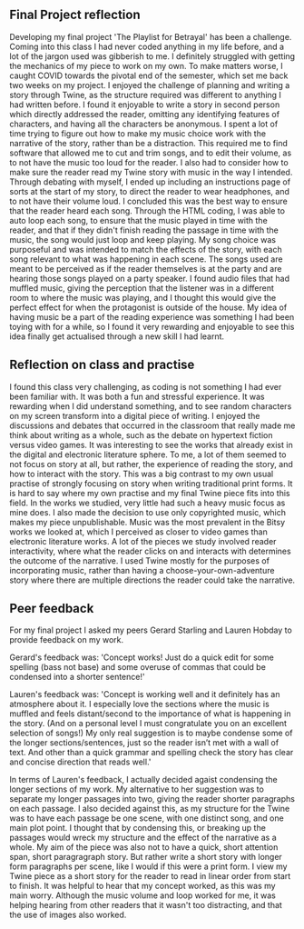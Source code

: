 ## Final Project reflection
Developing my final project 'The Playlist for Betrayal' has been a challenge. Coming into this class I had never coded anything in my life before, and a lot of the jargon used was gibberish to me. I definitely struggled with getting the mechanics of my piece to work on my own. To make matters worse, I caught COVID towards the pivotal end of the semester, which set me back two weeks on my project. I enjoyed the challenge of planning and writing a story through Twine, as the structure required was different to anything I had written before. I found it enjoyable to write a story in second person which directly addressed the reader, omitting any identifying features of characters, and having all the characters be anonymous. I spent a lot of time trying to figure out how to make my music choice work with the narrative of the story, rather than be a distraction. This required me to find software that allowed me to cut and trim songs, and to edit their volume, as to not have the music too loud for the reader. I also had to consider how to make sure the reader read my Twine story with music in the way I intended. Through debating with myself, I ended up including an instructions page of sorts at the start of my story, to direct the reader to wear headphones, and to not have their volume loud. I concluded this was the best way to ensure that the reader heard each song. Through the HTML coding, I was able to auto loop each song, to ensure that the music played in time with the reader, and that if they didn't finish reading the passage in time with the music, the song would just loop and keep playing. My song choice was purposeful and was intended to match the effects of the story, with each song relevant to what was happening in each scene. The songs used are meant to be perceived as if the reader themselves is at the party and are hearing those songs played on a party speaker. I found audio files that had muffled music, giving the perception that the listener was in a different room to where the music was playing, and I thought this would give the perfect effect for when the protagonist is outside of the house. My idea of having music be a part of the reading experience was something I had been toying with for a while, so I found it very rewarding and enjoyable to see this idea finally get actualised through a new skill I had learnt.
 


## Reflection on class and practise
I found this class very challenging, as coding is not something I had ever been familiar with. It was both a fun and stressful experience. It was rewarding when I did understand something, and to see random characters on my screen transform into a digital piece of writing. I enjoyed the discussions and debates that occurred in the classroom that really made me think about writing as a whole, such as the debate on hypertext fiction versus video games. It was interesting to see the works that already exist in the digital and electronic literature sphere. To me, a lot of them seemed to not focus on story at all, but rather, the experience of reading the story, and how to interact with the story. This was a big contrast to my own usual practise of strongly focusing on story when writing traditional print forms. It is hard to say where my own practise and my final Twine piece fits into this field. In the works we studied, very little had such a heavy music focus as mine does. I also made the decision to use only copyrighted music, which makes my piece unpublishable. Music was the most prevalent in the Bitsy works we looked at, which I perceived as closer to video games than electronic literature works. A lot of the pieces we study involved reader interactivity, where what the reader clicks on and interacts with determines the outcome of the narrative. I used Twine mostly for the purposes of incorporating music, rather than having a choose-your-own-adventure story where there are multiple directions the reader could take the narrative.



## Peer feedback
For my final project I asked my peers Gerard Starling and Lauren Hobday to provide feedback on my work.

Gerard's feedback was:
'Concept works! Just do a quick edit for some spelling (bass not base) and some overuse of commas that could be condensed into a shorter sentence!'

Lauren's feedback was:
'Concept is working well and it definitely has an atmosphere about it. I especially love the sections where the music is muffled and feels distant/second to the importance of what is happening in the story. (And on a personal level I must congratulate you on an excellent selection of songs!)
My only real suggestion is to maybe condense some of the longer sections/sentences, just so the reader isn’t met with a wall of text. And other than a quick grammar and spelling check the story has clear and concise direction that reads well.'

In terms of Lauren's feedback, I actually decided agaist condensing the longer sections of my work. My alternative to her suggestion was to separate my longer passages into two, giving the reader shorter paragraphs on each passage. I also decided against this, as my structure for the Twine was to have each passage be one scene, with one distinct song, and one main plot point. I thought that by condensing this, or breaking up the passages would wreck my structure and the effect of the narrative as a whole. My aim of the piece was also not to have a quick, short attention span, short paragragraph story. But rather write a short story with longer form paragraphs per scene, like I would if this were a print form. I view my Twine piece as a short story for the reader to read in linear order from start to finish. 
It was helpful to hear that my concept worked, as this was my main worry. Although the music volume and loop worked for me, it was helping hearing from other readers that it wasn't too distracting, and that the use of images also worked. 




